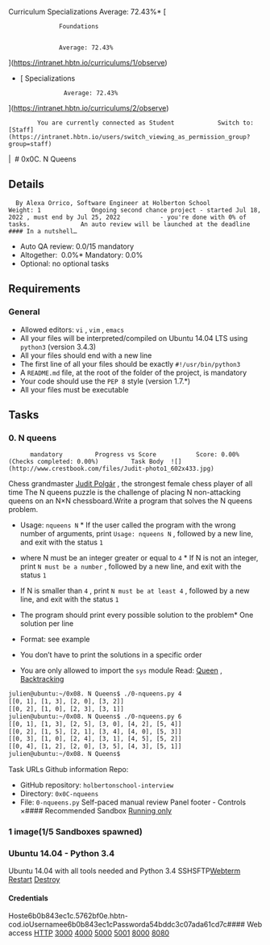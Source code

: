 Curriculum Specializations Average: 72.43%\* [

                  Foundations


                  Average: 72.43%





](https://intranet.hbtn.io/curriculums/1/observe)

- [
                  Specializations


                  Average: 72.43%








](https://intranet.hbtn.io/curriculums/2/observe)

            You are currently connected as Student            Switch to:            [Staff](https://intranet.hbtn.io/users/switch_viewing_as_permission_group?group=staff)

|  # 0x0C. N Queens

## Details

      By Alexa Orrico, Software Engineer at Holberton School          Weight: 1              Ongoing second chance project - started Jul 18, 2022 , must end by Jul 25, 2022           - you're done with 0% of tasks.              An auto review will be launched at the deadline      #### In a nutshell…

- Auto QA review: 0.0/15 mandatory
- Altogether:  0.0%\* Mandatory: 0.0%
- Optional: no optional tasks

## Requirements

### General

- Allowed editors: `vi` , `vim` , `emacs`
- All your files will be interpreted/compiled on Ubuntu 14.04 LTS using `python3` (version 3.4.3)
- All your files should end with a new line
- The first line of all your files should be exactly `#!/usr/bin/python3`
- A `README.md` file, at the root of the folder of the project, is mandatory
- Your code should use the `PEP 8` style (version 1.7.\*)
- All your files must be executable

## Tasks

### 0. N queens

          mandatory         Progress vs Score           Score: 0.00% (Checks completed: 0.00%)         Task Body  ![](http://www.crestbook.com/files/Judit-photo1_602x433.jpg)

Chess grandmaster [Judit Polgár](https://intranet.hbtn.io/rltoken/0Ouy8puhIfB2Gs-hEdrTog)
, the strongest female chess player of all time
The N queens puzzle is the challenge of placing N non-attacking queens on an N×N chessboard.Write a program that solves the N queens problem.

- Usage: `nqueens N` \* If the user called the program with the wrong number of arguments, print `Usage: nqueens N` , followed by a new line, and exit with the status `1`

- where N must be an integer greater or equal to `4` \* If N is not an integer, print `N must be a number` , followed by a new line, and exit with the status `1`
- If N is smaller than `4` , print `N must be at least 4` , followed by a new line, and exit with the status `1`

- The program should print every possible solution to the problem\* One solution per line
- Format: see example
- You don’t have to print the solutions in a specific order

- You are only allowed to import the `sys` module
  Read: [Queen](https://intranet.hbtn.io/rltoken/_rg2bCY0J4E07MTf4EwU4A)
  , [Backtracking](https://intranet.hbtn.io/rltoken/3Icw34XTucOlvNS0SYysOw)

```bash
julien@ubuntu:~/0x08. N Queens$ ./0-nqueens.py 4
[[0, 1], [1, 3], [2, 0], [3, 2]]
[[0, 2], [1, 0], [2, 3], [3, 1]]
julien@ubuntu:~/0x08. N Queens$ ./0-nqueens.py 6
[[0, 1], [1, 3], [2, 5], [3, 0], [4, 2], [5, 4]]
[[0, 2], [1, 5], [2, 1], [3, 4], [4, 0], [5, 3]]
[[0, 3], [1, 0], [2, 4], [3, 1], [4, 5], [5, 2]]
[[0, 4], [1, 2], [2, 0], [3, 5], [4, 3], [5, 1]]
julien@ubuntu:~/0x08. N Queens$

```

Task URLs Github information Repo:

- GitHub repository: `holbertonschool-interview`
- Directory: `0x0C-nqueens`
- File: `0-nqueens.py`
  Self-paced manual review Panel footer - Controls
  ×#### Recommended Sandbox
  [Running only]()

### 1 image(1/5 Sandboxes spawned)

### Ubuntu 14.04 - Python 3.4

Ubuntu 14.04 with all tools needed and Python 3.4
SSHSFTP[Webterm](https://intranet.hbtn.io/user_containers/23493/webterm)
[Restart]()
[Destroy]()

#### Credentials

Hoste6b0b843ec1c.5762bf0e.hbtn-cod.ioUsernamee6b0b843ec1cPassworda54bddc3c07ada61cd7c#### Web access
[HTTP](http://e6b0b843ec1c.5762bf0e.hbtn-cod.io/)
[3000](http://e6b0b843ec1c.5762bf0e.hbtn-cod.io:3000/)
[4000](http://e6b0b843ec1c.5762bf0e.hbtn-cod.io:4000/)
[5000](http://e6b0b843ec1c.5762bf0e.hbtn-cod.io:5000/)
[5001](http://e6b0b843ec1c.5762bf0e.hbtn-cod.io:5001/)
[8000](http://e6b0b843ec1c.5762bf0e.hbtn-cod.io:8000/)
[8080](http://e6b0b843ec1c.5762bf0e.hbtn-cod.io:8080/)
